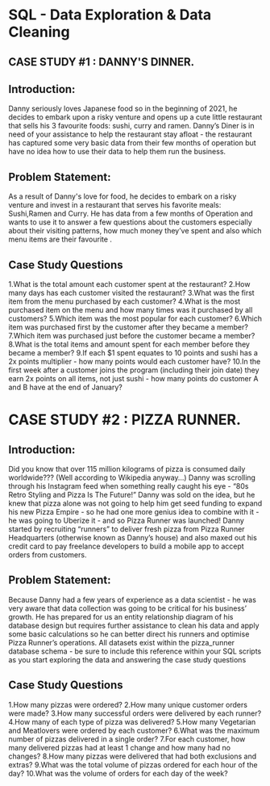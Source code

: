 # SQL - Data Exploration & Data Cleaning

  ## CASE STUDY #1 : DANNY'S DINNER.

## Introduction:

Danny seriously loves Japanese food so in the beginning of 2021, he decides to embark upon a risky venture and opens up a cute little restaurant that sells his 3 favourite foods: sushi, curry and ramen.
Danny’s Diner is in need of your assistance to help the restaurant stay afloat - the restaurant has captured some very basic data from their few months of operation but have no idea how to use their data to help them run the business.

## Problem Statement:

As a result of Danny's love for food, he decides to embark on a risky venture and invest in a restaurant that serves his favorite meals: Sushi,Ramen and Curry. He has data from a few months of Operation and wants to use it to answer a few questions about the customers especially about their visiting patterns, how much money they’ve spent and also which menu items are their favourite .

## Case Study Questions

1.What is the total amount each customer spent at the restaurant?
2.How many days has each customer visited the restaurant?
3.What was the first item from the menu purchased by each customer?
4.What is the most purchased item on the menu and how many times was it purchased by all customers?
5.Which item was the most popular for each customer?
6.Which item was purchased first by the customer after they became a member?
7.Which item was purchased just before the customer became a member?
8.What is the total items and amount spent for each member before they became a member?
9.If each $1 spent equates to 10 points and sushi has a 2x points multiplier - how many points would each customer have?
10.In the first week after a customer joins the program (including their join date) they earn 2x points on all items, not just sushi - how many points do customer A and B have at the end of January?

# CASE STUDY #2 : PIZZA RUNNER.

## Introduction:

Did you know that over 115 million kilograms of pizza is consumed daily worldwide??? (Well according to Wikipedia anyway…)
Danny was scrolling through his Instagram feed when something really caught his eye - “80s Retro Styling and Pizza Is The Future!”
Danny was sold on the idea, but he knew that pizza alone was not going to help him get seed funding to expand his new Pizza Empire - so he had one more genius idea to combine with it - he was going to Uberize it - and so Pizza Runner was launched!
Danny started by recruiting “runners” to deliver fresh pizza from Pizza Runner Headquarters (otherwise known as Danny’s house) and also maxed out his credit card to pay freelance developers to build a mobile app to accept orders from customers.

## Problem Statement:

Because Danny had a few years of experience as a data scientist - he was very aware that data collection was going to be critical for his business’ growth.
He has prepared for us an entity relationship diagram of his database design but requires further assistance to clean his data and apply some basic calculations so he can better direct his runners and optimise Pizza Runner’s operations.
All datasets exist within the pizza_runner database schema - be sure to include this reference within your SQL scripts as you start exploring the data and answering the case study questions

## Case Study Questions

1.How many pizzas were ordered?
2.How many unique customer orders were made?
3.How many successful orders were delivered by each runner?
4.How many of each type of pizza was delivered?
5.How many Vegetarian and Meatlovers were ordered by each customer?
6.What was the maximum number of pizzas delivered in a single order?
7.For each customer, how many delivered pizzas had at least 1 change and how many had no changes?
8.How many pizzas were delivered that had both exclusions and extras?
9.What was the total volume of pizzas ordered for each hour of the day?
10.What was the volume of orders for each day of the week?
